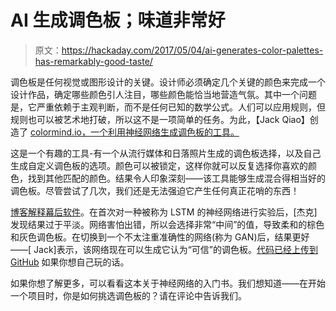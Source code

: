 # AI 生成调色板；味道非常好

> 原文：<https://hackaday.com/2017/05/04/ai-generates-color-palettes-has-remarkably-good-taste/>

调色板是任何视觉或图形设计的关键。设计师必须确定几个关键的颜色来完成一个设计作品，确定哪些颜色引人注目，哪些颜色能恰当地营造气氛。其中一个问题是，它严重依赖于主观判断，而不是任何已知的数学公式。人们可以应用规则，但规则也可以被艺术地打破，所以这不是一项简单的任务。为此，【Jack Qiao】创造了 [colormind.io，一个利用神经网络生成调色板的工具。](http://colormind.io/)

这是一个有趣的工具-有一个从流行媒体和日落照片生成的调色板选择，以及自己生成自定义调色板的选项。颜色可以被锁定，这样你就可以反复选择你喜欢的颜色，找到其他匹配的颜色。结果令人印象深刻——该工具能够生成混合得相当好的调色板。尽管尝试了几次，我们还是无法强迫它产生任何真正花哨的东西！

[博客解释幕后软件](http://colormind.io/blog/)。在首次对一种被称为 LSTM 的神经网络进行实验后，[杰克]发现结果过于平淡。网络害怕出错，所以会选择非常“中间”的值，导致柔和的棕色和灰色调色板。在切换到一个不太注重准确性的网络(称为 GAN)后，结果更好——[ Jack]表示，该网络现在可以生成它认为“可信”的调色板。[代码已经上传到 GitHub](https://github.com/Jack000/pix2pix) 如果你想自己玩的话。

如果你想了解更多，可以看看这本关于神经网络的入门书。我们想知道——在开始一个项目时，你是如何挑选调色板的？请在评论中告诉我们。